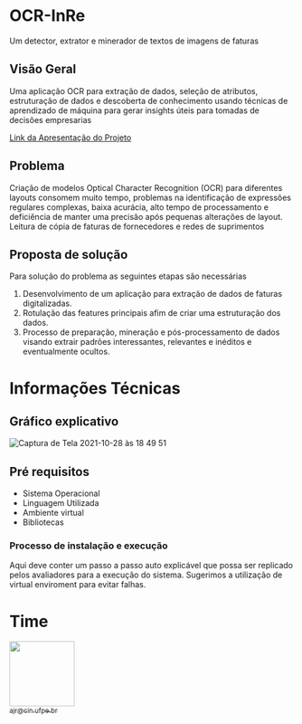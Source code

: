 # OCR-InRe
Um detector, extrator e minerador de textos de imagens de faturas
##  Visão Geral

Uma aplicação OCR para extração de dados, seleção de atributos, estruturação de dados e descoberta de conhecimento usando técnicas de aprendizado de máquina para gerar insights úteis para tomadas de decisões empresarias

[Link da Apresentação do Projeto](http://caminho.para.o.ppt)

##  Problema
Criação de modelos Optical Character Recognition (OCR) para diferentes layouts consomem muito tempo, problemas na identificação de expressões regulares complexas, baixa acurácia, alto tempo de processamento e deficiência   de manter uma precisão após pequenas alterações de layout. Leitura  de cópia de faturas de fornecedores e redes de suprimentos

## Proposta de solução

Para solução do problema as seguintes etapas são necessárias 
1. Desenvolvimento de um aplicação para extração de dados de faturas  digitalizadas.
2. Rotulação das features principais  afim de criar uma estruturação dos dados.
3. Processo de preparação, mineração e pós-processamento de dados visando extrair padrões interessantes, relevantes e inéditos e eventualmente ocultos.

# Informações Técnicas
## Gráfico explicativo
![Captura de Tela 2021-10-28 às 18 49 51](https://github.com/JosenildoVicente/OCR-InRe/issues/1#issue-1038982275)

## Pré requisitos

  - Sistema Operacional
  - Linguagem Utilizada
  - Ambiente virtual
   - Bibliotecas

### Processo de instalação e execução

Aqui deve conter um passo a passo auto explicável que possa ser replicado pelos avaliadores para a execução do sistema. Sugerimos a utilização de virtual enviroment para evitar falhas.

# Time 

[<img src="https://user-images.githubusercontent.com/7680448/139342517-45bdbefc-5032-432a-9ffb-c17e36937fe8.jpg" width="115"><br><sub>ajr@cin.ufpe.br</sub>](https://user-images.githubusercontent.com/7680448/139342517-45bdbefc-5032-432a-9ffb-c17e36937fe8.jpg) 
